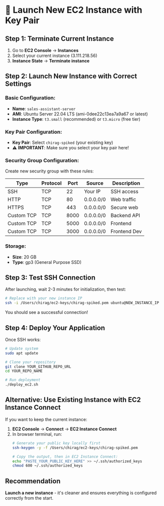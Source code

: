 # 🚀 Launch New EC2 Instance with Key Pair

## Step 1: Terminate Current Instance
1. Go to **EC2 Console** → **Instances**
2. Select your current instance (3.111.218.56)
3. **Instance State** → **Terminate instance**

## Step 2: Launch New Instance with Correct Settings

### Basic Configuration:
- **Name**: `sales-assistant-server`
- **AMI**: Ubuntu Server 22.04 LTS (ami-0dee22c13ea7a9a67 or latest)
- **Instance Type**: `t3.small` (recommended) or `t3.micro` (free tier)

### Key Pair Configuration:
- **Key Pair**: Select `chirag-spiked` (your existing key)
- ⚠️ **IMPORTANT**: Make sure you select your key pair here!

### Security Group Configuration:
Create new security group with these rules:

| Type | Protocol | Port | Source | Description |
|------|----------|------|---------|-------------|
| SSH | TCP | 22 | Your IP | SSH access |
| HTTP | TCP | 80 | 0.0.0.0/0 | Web traffic |
| HTTPS | TCP | 443 | 0.0.0.0/0 | Secure web |
| Custom TCP | TCP | 8000 | 0.0.0.0/0 | Backend API |
| Custom TCP | TCP | 5000 | 0.0.0.0/0 | Frontend |
| Custom TCP | TCP | 3000 | 0.0.0.0/0 | Frontend Dev |

### Storage:
- **Size**: 20 GB
- **Type**: gp3 (General Purpose SSD)

## Step 3: Test SSH Connection

After launching, wait 2-3 minutes for initialization, then test:

```bash
# Replace with your new instance IP
ssh -i /Users/chirag/ec2-keys/chirag-spiked.pem ubuntu@NEW_INSTANCE_IP
```

You should see a successful connection!

## Step 4: Deploy Your Application

Once SSH works:

```bash
# Update system
sudo apt update

# Clone your repository
git clone YOUR_GITHUB_REPO_URL
cd YOUR_REPO_NAME

# Run deployment
./deploy_ec2.sh
```

## Alternative: Use Existing Instance with EC2 Instance Connect

If you want to keep the current instance:

1. **EC2 Console** → **Connect** → **EC2 Instance Connect**
2. In browser terminal, run:
   ```bash
   # Generate your public key locally first
   ssh-keygen -y -f /Users/chirag/ec2-keys/chirag-spiked.pem
   
   # Copy the output, then in EC2 Instance Connect:
   echo "PASTE_YOUR_PUBLIC_KEY_HERE" >> ~/.ssh/authorized_keys
   chmod 600 ~/.ssh/authorized_keys
   ```

## Recommendation

**Launch a new instance** - it's cleaner and ensures everything is configured correctly from the start.
